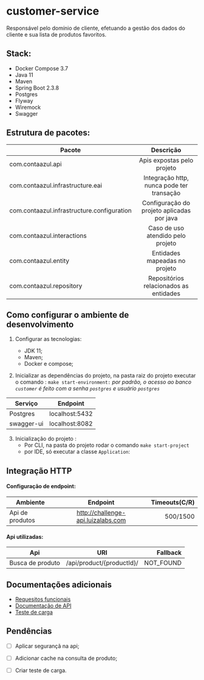
# customer-service

Responsável pelo domínio de cliente, efetuando a gestão dos dados do cliente e sua lista de produtos
favoritos.

## Stack:
- Docker Compose 3.7
- Java 11
- Maven  
- Spring Boot 2.3.8
- Postgres
- Flyway
- Wiremock
- Swagger


## Estrutura de pacotes:

|            Pacote                           |                 Descrição                         |
|---------------------------------------------|:-------------------------------------------------:|
|  com.contaazul.api                          |  Apis expostas pelo projeto                       |
|  com.contaazul.infrastructure.eai           |  Integração http, nunca pode ter transação        |
|  com.contaazul.infrastructure.configuration |  Configuração do projeto aplicadas por java       |
|  com.contaazul.interactions                 |  Caso de uso atendido pelo projeto                |
|  com.contaazul.entity                       |  Entidades mapeadas no projeto                    |
|  com.contaazul.repository                   |  Repositórios relacionados as entidades           |

## Como configurar o ambiente de desenvolvimento

1. Configurar as tecnologias:
   - JDK 11;
   - Maven;
   - Docker e compose;

2. Inicializar as dependências do projeto, na pasta raiz do projeto executar o comando : `make start-environment:`
   _por padrão, o acesso ao banco `customer` é feito com a senha `postgres` e usuário `postgres`_

| Serviço    |    Endpoint    |
|------------|:--------------:|
| Postgres   | localhost:5432 |
| swagger-ui | localhost:8082 |

3. Inicialização do projeto :
   - Por CLI, na pasta do projeto rodar o comando `make start-project`
   - por IDE, só executar a classe `Application`:</br>
   
   
## Integração HTTP

####  Configuração de endpoint:

| Ambiente           |                Endpoint               |  Timeouts(C/R)  |
|--------------------|:-------------------------------------:|----------------:|
| Api de produtos    | http://challenge-api.luizalabs.com    |    500/1500    |

#### Api utilizadas:

|      Api           |            URI              |      Fallback     | 
|--------------------|:---------------------------:|------------------:|
|  Busca de produto  |  /api/product/{productId}/  |      NOT_FOUND    |


## Documentações adicionais

- [Requesitos funcionais](http://localhost:8082/)
- [Documentação de API](http://localhost:8082/)
- [Teste de carga ](http://localhost:8082/)

## Pendências
- [ ] Aplicar segurançã na api;
- [ ] Adicionar cache na consulta de produto;
- [ ] Criar teste de carga.


